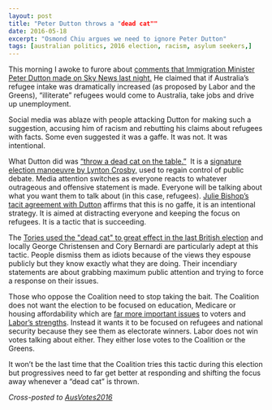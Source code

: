 ```yaml
---
layout: post
title: "Peter Dutton throws a "dead cat""
date: 2016-05-18
excerpt: "Osmond Chiu argues we need to ignore Peter Dutton"
tags: [australian politics, 2016 election, racism, asylum seekers,]
---
```


This morning I awoke to furore about <a href="http://www.sbs.com.au/news/article/2016/05/18/dutton-slammed-over-illiterate-and-innumerate-refugees-comments">comments that Immigration Minister Peter Dutton made on Sky News last night.</a> He claimed that if Australia’s refugee intake was dramatically increased (as proposed by Labor and the Greens), “illiterate” refugees would come to Australia, take jobs and drive up unemployment.

Social media was ablaze with people attacking Dutton for making such a suggestion, accusing him of racism and rebutting his claims about refugees with facts. Some even suggested it was a gaffe. It was not. It was intentional.

What Dutton did was <a href="http://blogs.spectator.co.uk/2015/04/is-the-tory-trident-row-an-example-of-a-dead-cat-strategy/">“throw a dead cat on the table.”</a>  It is a <a href="http://www.theguardian.com/politics/2016/jan/20/lynton-crosby-and-dead-cat-won-election-conservatives-labour-intellectually-lazy">signature election manoeuvre by Lynton Crosby,</a> used to regain control of public debate. Media attention switches as everyone reacts to whatever outrageous and offensive statement is made. Everyone will be talking about what you want them to talk about (in this case, refugees). <a href="http://www.smh.com.au/federal-politics/federal-election-2016/election-2016-julie-bishop-backs-peter-dutton-on-illiterate-asylum-seekers-20160517-goxjd6.html">Julie Bishop’s tacit agreement with Dutton</a> affirms that this is no gaffe, it is an intentional strategy. It is aimed at distracting everyone and keeping the focus on refugees. It is a tactic that is succeeding.

The <a href="http://www.theguardian.com/politics/2016/jan/20/lynton-crosby-and-dead-cat-won-election-conservatives-labour-intellectually-lazy">Tories used the "dead cat" to great effect in the last British election</a> and locally George Christensen and Cory Bernardi are particularly adept at this tactic. People dismiss them as idiots because of the views they espouse publicly but they know exactly what they are doing. Their incendiary statements are about grabbing maximum public attention and trying to force a response on their issues.

Those who oppose the Coalition need to stop taking the bait. The Coalition does not want the election to be focused on education, Medicare or housing affordability which are <a href="http://www.essentialvision.com.au/most-important-election-issues-3">far more important issues</a> to voters and <a href="http://www.essentialvision.com.au/party-trust-to-handle-issues-9">Labor’s strengths</a>. Instead it wants it to be focused on refugees and national security because they see them as electorate winners. Labor does not win votes talking about either. They either lose votes to the Coalition or the Greens.

It won’t be the last time that the Coalition tries this tactic during this election but progressives need to far get better at responding and shifting the focus away whenever a “dead cat” is thrown.

<em>Cross-posted to <a href="https://ausvotes2016.com.au/2016/05/18/peter-dutton-throws-a-dead-cat/">AusVotes2016</a></em>
